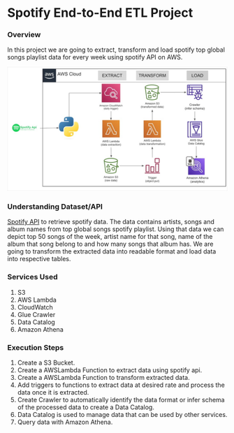 # Spotify End-to-End ETL Project
### Overview
In this project we are going to extract, transform and load spotify top global songs playlist data for every week using spotify API on AWS.

![this is a screenshot](etl_pipeline.jpg)

### Understanding Dataset/API
[Spotify API](https://developer.spotify.com/documentation/web-api) to retrieve spotify data. The data contains artists, songs and album names from top global songs spotify playlist. Using that data we can depict top 50 songs of the week, artist name for that song, name of the album that song belong to and how many songs that album has. We are going to transform the extracted data into readable format and load data into respective tables.

### Services Used
1. S3
2. AWS Lambda
3. CloudWatch
4. Glue Crawler
5. Data Catalog
6. Amazon Athena

### Execution Steps
1. Create a S3 Bucket.
2. Create a AWSLambda Function to extract data using spotify api.
3. Create a AWSLambda Function to transform extracted data.
4. Add triggers to functions to extract data at desired rate and process the data once it is extracted.
5. Create Crawler to automatically identify the data format or infer schema of the processed data to create a Data Catalog.
6. Data Catalog is used to manage data that can be used by other services.
7. Query data with Amazon Athena.
